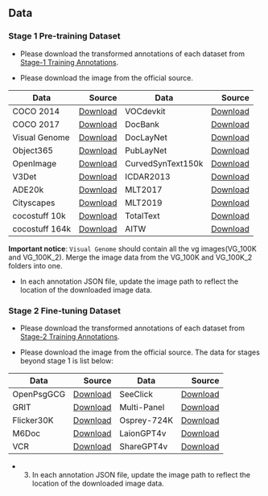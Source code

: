 ## Data

### Stage 1 Pre-training Dataset

- Please download the transformed annotations of each dataset from [Stage-1 Training Annotations]().

- Please download the image from the official source.

| Data | Source | Data | Source | 
| --- |  ---: |  --- |  ---: |
| COCO 2014 | [Download](http://images.cocodataset.org/zips/train2014.zip) | VOCdevkit | [Download](http://host.robots.ox.ac.uk/pascal/VOC/voc2010/VOCtrainval_03-May-2010.tar) |
| COCO 2017 | [Download](http://images.cocodataset.org/zips/train2017.zip) | DocBank | [Download](https://doc-analysis.github.io/docbank-page/) |
| Visual Genome | [Download](https://opendatalab.com/OpenDataLab/Visual_Genome_Dataset_V1_dot_2) | DocLayNet | [Download](https://huggingface.co/datasets/ds4sd/DocLayNet) |
| Object365 | [Download](https://www.objects365.org/) | PubLayNet | [Download](https://developer.ibm.com/exchanges/data/all/publaynet/) |
| OpenImage | [Download](https://storage.googleapis.com/openimages/web/download_v7.html) | CurvedSynText150k | [Download](https://github.com/aim-uofa/AdelaiDet/blob/master/datasets/README.md) |
| V3Det | [Download](https://v3det.openxlab.org.cn/) | ICDAR2013 | [Download](https://rrc.cvc.uab.es/?ch=2) | ICDAR2015 | [Download](https://drive.google.com/file/d/1J94245rU-s7KTecNQRD3KXG04ICZhL9z/view?usp=sharing) |
| ADE20k | [Download](http://data.csail.mit.edu/places/ADEchallenge/ADEChallengeData2016.zip) | MLT2017 | [Download](https://universityofadelaide.box.com/s/qu2wctdcsxh73bb94krdredpmx9nzf8m) |
| Cityscapes | [Download](https://www.cityscapes-dataset.com/downloads/) | MLT2019 | [Download](https://rrc.cvc.uab.es/?ch=15&com=downloads) |
| cocostuff 10k | [Download](http://calvin.inf.ed.ac.uk/wp-content/uploads/data/cocostuffdataset/cocostuff-10k-v1.1.zip) | TotalText | [Download](https://github.com/cs-chan/Total-Text-Dataset) |
| cocostuff 164k | [Download](https://github.com/nightrome/cocostuff#downloads) | AITW | [Download](https://github.com/google-research/google-research/tree/master/android_in_the_wild) |


**Important notice**: `Visual Genome` should contain all the vg images(VG_100K and VG_100K_2). Merge the image data from the VG_100K and VG_100K_2 folders into one.

- In each annotation JSON file, update the image path to reflect the location of the downloaded image data.


### Stage 2 Fine-tuning Dataset

- Please download the transformed annotations of each dataset from [Stage-2 Training Annotations]().

- Please download the image from the official source. The data for stages beyond stage 1 is list below:

| Data | Source | Data | Source | 
| --- |  ---: |  --- |  ---: |
| OpenPsgGCG | [Download](https://github.com/mbzuai-oryx/groundingLMM/blob/main/docs/datasets.md) |  SeeClick | [Download](https://github.com/njucckevin/SeeClick/tree/main) |
| GRIT | [Download](https://huggingface.co/datasets/zzliang/GRIT) |  Multi-Panel | [Download]() |
| Flicker30K | [Download](https://shannon.cs.illinois.edu/DenotationGraph/) |  Osprey-724K | [Download](https://huggingface.co/datasets/AntGroup-MI/Osprey-724K) |
| M6Doc | [Download](https://github.com/HCIILAB/M6Doc/tree/main) |  LaionGPT4v | [Download](https://huggingface.co/datasets/laion/gpt4v-dataset) |
| VCR | [Download](https://visualcommonsense.com/download/) |  ShareGPT4v | [Download](https://huggingface.co/datasets/Lin-Chen/ShareGPT4V) |

- 3. In each annotation JSON file, update the image path to reflect the location of the downloaded image data.

<!-- **Important notice**:  -->




